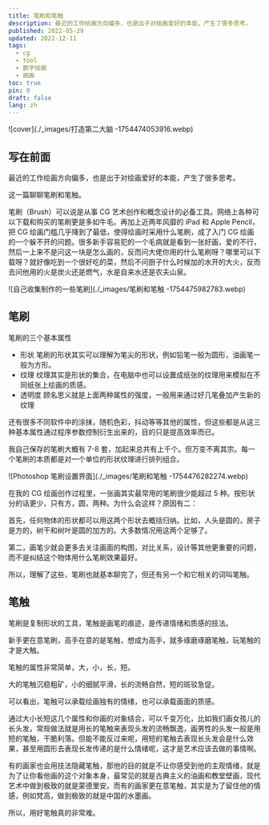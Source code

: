 ```yaml
---
title: 笔刷和笔触
description: 最近的工作绘画方向偏多，也是出于对绘画爱好的本能，产生了很多思考。
published: 2022-05-29
updated: 2022-12-11
tags:
  - cg
  - tool
  - 数字绘画
  - 画画
toc: true
pin: 0
draft: false
lang: zh
---
```


![cover](./_images/打造第二大脑 -1754474053916.webp)

## 写在前面

最近的工作绘画方向偏多，也是出于对绘画爱好的本能，产生了很多思考。

这一篇聊聊笔刷和笔触。

笔刷（Brush）可以说是从事 CG 艺术创作和概念设计的必备工具。网络上各种可以下载和购买的笔刷更是多如牛毛。再加上近两年风靡的 iPad 和 Apple Pencil，把 CG 绘画门槛几乎降到了最低，使得绘画时采用什么笔刷，成了入门 CG 绘画的一个躲不开的问题。很多新手容易犯的一个毛病就是看到一张好画，爱的不行，然后一上来不是问这一块是怎么画的，反而问大佬你用的什么笔刷呀？哪里可以下载呀？就好像吃到一个很好吃的菜，然后不问厨子什么时候加的水开的大火，反而去问他用的火是炭火还是燃气，水是自来水还是农夫山泉。

![自己收集制作的一些笔刷](./_images/笔刷和笔触 -1754475982783.webp)

## 笔刷

笔刷的三个基本属性

- 形状 笔刷的形状其实可以理解为笔尖的形状，例如铅笔一般为圆形，油画笔一般为方形。
- 纹理 纹理其实是形状的集合，在电脑中也可以设置成纸张的纹理用来模拟在不同纸张上绘画的质感。
- 透明度 顾名思义就是上面两种属性的强度，一般用来通过好几笔叠加产生新的纹理

还有很多不同软件中的涂抹，随机色彩，抖动等等其他的属性，但这些都是从这三种基本属性通过程序参数控制衍生出来的，目的只是提高效率而已。

我自己保存的笔刷大概有 7-8 套，加起来总共有上千个。但万变不离其宗。每一个笔刷的本质都是对一个单位的形状纹理进行排列组合。

![Photoshop 笔刷设置界面](./_images/笔刷和笔触 -1754476282274.webp)

在我的 CG 绘画创作过程里，一张画其实最常用的笔刷很少能超过 5 种。按形状分的话更少，只有方，圆，两种。为什么会这样？原因有二：

首先，任何物体的形状都可以用这两个形状去概括归纳。比如，人头是圆的，房子是方的，树干和树叶是圆的加方的。大多数情况用这两个足够了。

第二，画笔少就会更多去关注画面的构图，对比关系，设计等其他更重要的问题，而不是纠结这个物体用什么笔刷效果最好。

所以，理解了这些，笔刷也就基本聊完了，但还有另一个和它相关的词叫笔触。

## 笔触

笔刷是复制形状的工具，笔触是画笔的痕迹，是传递情绪和质感的技法。

新手更在意笔刷，高手在意的是笔触，想成为高手，就多琢磨琢磨笔触，玩笔触的才是大触。

笔触的属性非常简单，大，小，长，短。

大的笔触沉稳粗矿，小的细腻平滑，长的流畅自然，短的斑驳急促。

可以看出，笔触可以承载绘画独有的情绪，也可以承载画面的质感。

通过大小长短这几个属性和你画的对象结合，可以千变万化，比如我们画女孩儿的长头发，常规做法就是用长的笔触来表现头发的流畅飘逸，画男性的头发一般是用短的笔触，干脆利落。但能不能反过来呢，用短的笔触去表现长头发会是什么效果，甚至用圆形去表现长发传递的是什么情绪呢，这才是艺术应该去做的事情啊。

有的画家也会用技法隐藏笔触，那他的目的就是不让你感受到他的主观情绪，就是为了让你看他画的这个对象本身，最常见的就是古典主义的油画和教堂壁画，现代艺术中做到极致的就是蒙德里安。而有的画家更在意笔触，其实是为了留住他的情感，例如梵高，做到极致的就是中国的水墨画。

所以，用好笔触真的非常难。
